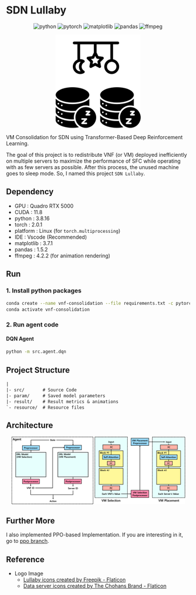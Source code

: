 # SDN Lullaby

<div align="center">

  ![python](https://img.shields.io/badge/python-3.8.16-brightgreen)
  ![pytorch](https://img.shields.io/badge/pytorch-2.0.1-orange)
  ![matplotlib](https://img.shields.io/badge/matplotlib-3.7.1-blueviolet)
  ![pandas](https://img.shields.io/badge/pandas-1.5.2-blue)
  ![ffmpeg](https://img.shields.io/badge/ffmpeg-4.2.2-red)

</div>

<div align="center">

  ![sdn-lullaby](/resource/sdn-lullaby.png)

</div>

VM Consolidation for SDN using Transformer-Based Deep Reinforcement Learning.

The goal of this project is to redistribute VNF (or VM) deployed inefficiently on multiple servers to maximize the performance of SFC while operating with as few servers as possible. After this process, the unused machine goes to sleep mode. So, I named this project `SDN Lullaby`.

## Dependency

- GPU : Quadro RTX 5000
- CUDA : 11.8
- python : 3.8.16
- torch : 2.0.1
- platform : Linux (for `torch.multiprocessing`)
- IDE : Vscode (Recommended)
- matplotlib : 3.7.1
- pandas : 1.5.2
- ffmpeg : 4.2.2 (for animation rendering)

## Run

### 1. Install python packages

```bash
conda create --name vnf-consolidation --file requirements.txt -c pytorch -c conda-forge -c anaconda
conda activate vnf-consolidation
```

### 2. Run agent code

#### DQN Agent

```bash
python -m src.agent.dqn
```

## Project Structure

```plaintext
|
|- src/       # Source Code
|- param/     # Saved model parameters
|- result/    # Result metrics & animations
`- resource/  # Resource files
```

## Architecture

<div align="center">

  <img width="45%" src="/resource/architecture-1.png">
  <img width="49.2%" src="/resource/architecture-2.png">

</div>

## Further More

I also implemented PPO-based Implementation. If you are interesting in it, go to [ppo branch](https://github.com/euidong/sdn-lullaby/tree/ppo).

## Reference

- Logo Image
  - <a href="https://www.flaticon.com/free-icons/lullaby" title="lullaby icons">Lullaby icons created by Freepik - Flaticon</a>
  - <a href="https://www.flaticon.com/free-icons/data-server" title="data server icons">Data server icons created by The Chohans Brand - Flaticon</a>
